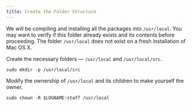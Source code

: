 ```yaml
---
title: Create the Folder Structure
---
```


We will be compiling and installing all the packages into `/usr/local`. You may want to verify if this folder already exists and its contents before proceeding. The folder `/usr/local` does not exist on a fresh installation of Mac OS X.

Create the necessary folders — `/usr/local` and `/usr/local/src`.

	sudo mkdir -p /usr/local/src

Modify the ownership of `/usr/local` and its children to make yourself the owner.

	sudo chown -R $LOGNAME:staff /usr/local
